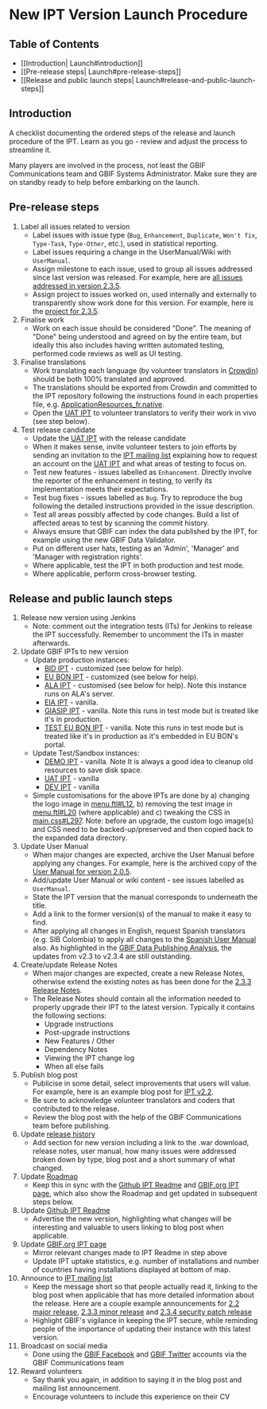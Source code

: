 # New IPT Version Launch Procedure

## Table of Contents
+ [[Introduction| Launch#introduction]]
+ [[Pre-release steps| Launch#pre-release-steps]]
+ [[Release and public launch steps| Launch#release-and-public-launch-steps]]

## Introduction

A checklist documenting the ordered steps of the release and launch procedure of the IPT. Learn as you go - review and adjust the process to streamline it. 

Many players are involved in the process, not least the GBIF Communications team and GBIF Systems Administrator. Make sure they are on standby ready to help before embarking on the launch. 

## Pre-release steps

1. Label all issues related to version
    * Label issues with issue type (`Bug`, `Enhancement`, `Duplicate`, `Won't fix`, `Type-Task`, `Type-Other`, etc.), used in statistical reporting.
    * Label issues requiring a change in the UserManual/Wiki with `UserManual`.
    * Assign milestone to each issue, used to group all issues addressed since last version was released. For example, here are [all issues addressed in version 2.3.5](https://github.com/gbif/ipt/issues?q=is%3Aissue+milestone%3A2.3.5+is%3Aclosed).
    * Assign project to issues worked on, used internally and externally to transparently show work done for this version. For example, here is the [project for 2.3.5](https://github.com/gbif/ipt/projects/4).
2. Finalise work
    * Work on each issue should be considered "Done". The meaning of "Done" being understood and agreed on by the entire team, but ideally this also includes having written automated testing, performed code reviews as well as UI testing.
3. Finalise translations 
    * Work translating each language (by volunteer translators in [Crowdin](https://crowdin.com/project/gbif-ipt)) should be both 100% translated and approved. 
    * The translations should be exported from Crowdin and committed to the IPT repository following the instructions found in each properties file, e.g. [ApplicationResources_fr.native](https://github.com/gbif/ipt/blob/master/src/main/resources/ApplicationResources_fr.native).
    * Open the [UAT IPT](https://ipt.gbif-uat.org/) to volunteer translators to verify their work in vivo (see step below). 
4. Test release candidate
    * Update the [UAT IPT](https://ipt.gbif-uat.org/) with the release candidate
    * When it makes sense, invite volunteer testers to join efforts by sending an invitation to the [IPT mailing list](https://lists.gbif.org/mailman/listinfo/ipt) explaining how to request an account on the [UAT IPT](https://ipt.gbif-uat.org/) and what areas of testing to focus on.    
    * Test new features - issues labelled as `Enhancement`. Directly involve the reporter of the enhancement in testing, to verify its implementation meets their expectations. 
    * Test bug fixes - issues labelled as `Bug`. Try to reproduce the bug following the detailed instructions provided in the issue description. 
    * Test all areas possibly affected by code changes. Build a list of affected areas to test by scanning the commit history.
    * Always ensure that GBIF can index the data published by the IPT, for example using the new GBIF Data Validator.
    * Put on different user hats, testing as an 'Admin', 'Manager' and 'Manager with registration rights'.
    * Where applicable, test the IPT in both production and test mode. 
    * Where applicable, perform cross-browser testing.

## Release and public launch steps 

1. Release new version using Jenkins
    * Note: comment out the integration tests (ITs) for Jenkins to release the IPT successfully. Remember to uncomment the ITs in master afterwards. 
2. Update GBIF IPTs to new version
    * Update production instances:
        * [BID IPT](https://cloud.gbif.org/bid) - customized (see below for help).
        * [EU BON IPT](https://cloud.gbif.org/eubon) - customized (see below for help).
        * [ALA IPT](http://ipt.ala.org.au/) - customised (see below for help). Note this instance runs on ALA's server.
        * [EIA IPT](https://cloud.gbif.org/eia/) - vanilla.
        * [GIASIP IPT](https://giasip.gbif.org) - vanilla. Note this runs in test mode but is treated like it's in production.
        * [TEST EU BON IPT](http://eubon-ipt.gbif.org/) - vanilla. Note this runs in test mode but is treated like it's in production as it's embedded in EU BON's portal.
    * Update Test/Sandbox instances:
        * [DEMO IPT](https://ipt.gbif.org/) - vanilla. Note It is always a good idea to cleanup old resources to save disk space.
        * [UAT IPT](https://ipt.gbif-uat.org/) - vanilla
        * [DEV IPT](https://ipt.gbif-dev.org/) - vanilla
    * Simple customisations for the above IPTs are done by a) changing the logo image in [menu.ftl#L12](https://github.com/gbif/ipt/blob/master/src/main/webapp/WEB-INF/pages/inc/menu.ftl#L12), b) removing the test image in [menu.ftl#L20](https://github.com/gbif/ipt/blob/master/src/main/webapp/WEB-INF/pages/inc/menu.ftl#L20) (where applicable) and c) tweaking the CSS in [main.css#L297](https://github.com/gbif/ipt/blob/master/src/main/webapp/styles/main.css#L297). Note: before an upgrade, the custom logo image(s) and CSS need to be backed-up/preserved and then copied back to the expanded data directory. 
3. Update User Manual
    * When major changes are expected, archive the User Manual before applying any changes. For example, here is the archived copy of the [User Manual for version 2.0.5](https://github.com/gbif/ipt/wiki/IPTUserManualv205.wiki). 
    * Add/update User Manual or wiki content - see issues labelled as `UserManual`. 
    * State the IPT version that the manual corresponds to underneath the title. 
    * Add a link to the former version(s) of the manual to make it easy to find.
    * After applying all changes in English, request Spanish translators (e.g. SIB Colombia) to apply all changes to the [Spanish User Manual](https://github.com/gbif/ipt/wiki/IPT2ManualNotes_ES.wiki) also. As highlighted in the [GBIF Data Publishing Analysis](https://docs.google.com/document/d/1epPxmHeTsEoDGQwIPmBY5AdC2R_Cpm-5HlgEXL-FuBE/edit?usp=sharing), the updates from v2.3 to v2.3.4 are still outstanding.
4. Create/update Release Notes
    * When major changes are expected, create a new Release Notes, otherwise extend the existing notes as has been done for the [2.3.3 Release Notes](https://github.com/gbif/ipt/wiki/IPTReleaseNotes233.wiki).
    * The Release Notes should contain all the information needed to properly upgrade their IPT to the latest version. Typically it contains the following sections:
        * Upgrade instructions
        * Post-upgrade instructions
        * New Features / Other
        * Dependency Notes
        * Viewing the IPT change log
        * When all else fails
5. Publish blog post
    * Publicise in some detail, select improvements that users will value. For example, here is an example blog post for [IPT v2.2](http://gbif.blogspot.dk/2015/03/ipt-v22.html).
    * Be sure to acknowledge volunteer translators and coders that contributed to the release.
    * Review the blog post with the help of the GBIF Communications team before publishing. 
6. Update [release history](https://github.com/gbif/ipt/wiki/Releases)
    * Add section for new version including a link to the .war download, release notes, user manual, how many issues were addressed broken down by type, blog post and a short summary of what changed.  
7. Update [Roadmap](https://github.com/gbif/ipt/wiki/Roadmap)
    * Keep this in sync with the [Github IPT Readme](https://github.com/gbif/ipt/blob/master/README.md) and [GBIF.org IPT page](https://www.gbif.org/ipt), which also show the Roadmap and get updated in subsequent steps below.
8. Update [Github IPT Readme](https://github.com/gbif/ipt/blob/master/README.md)
    * Advertise the new version, highlighting what changes will be interesting and valuable to users linking to blog post when applicable.
9. Update [GBIF.org IPT page](https://www.gbif.org/ipt)
    * Mirror relevant changes made to IPT Readme in step above
    * Update IPT uptake statistics, e.g. number of installations and number of countries having installations displayed at bottom of map. 
10. Announce to [IPT mailing list](https://lists.gbif.org/mailman/listinfo/ipt)
    * Keep the message short so that people actually read it, linking to the blog post when applicable that has more detailed information about the release. Here are a couple example announcements for [2.2 major release](https://lists.gbif.org/pipermail/ipt/2015-March/000591.html), [2.3.3 minor release](https://lists.gbif.org/pipermail/ipt/2017-January/000666.html) and [2.3.4 security patch release](https://lists.gbif.org/pipermail/ipt/2017-March/000671.html) 
    * Highlight GBIF's vigilance in keeping the IPT secure, while reminding people of the importance of updating their instance with this latest version. 
11. Broadcast on social media
    * Done using the [GBIF Facebook](https://www.facebook.com/gbifnews) and [GBIF Twitter](https://twitter.com/GBIF) accounts via the GBIF Communications team
12. Reward volunteers
    * Say thank you again, in addition to saying it in the blog post and mailing list announcement.
    * Encourage volunteers to include this experience on their CV


